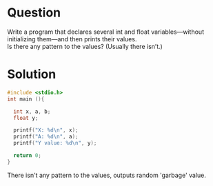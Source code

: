 <h1>Question</h1>
Write a program that declares several int and float variables—without initializing them—and then prints their values.</br> 
Is there any pattern to the values? (Usually there isn’t.)


<h1>Solution</h1>

```C
#include <stdio.h>
int main (){

  int x, a, b;
  float y;

  printf("X: %d\n", x);
  printf("A: %d\n", a); 
  printf("Y value: %d\n", y);

  return 0;
}
```
There isn't any pattern to the values, outputs random 'garbage' value.
